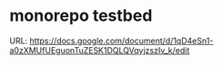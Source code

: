 #  monorepo testbed

URL: https://docs.google.com/document/d/1qD4eSn1-a0zXMUfUEguonTuZESK1DQLQVqyjzszIv_k/edit

